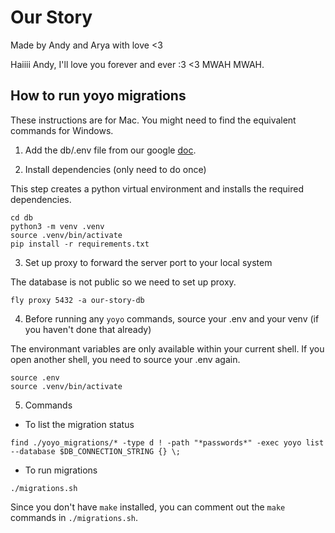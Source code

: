 # Our Story

Made by Andy and Arya with love <3

Haiiii Andy, I'll love you forever and ever :3 <3 MWAH MWAH.

## How to run yoyo migrations

These instructions are for Mac. You might need to find the equivalent commands for Windows.

1. Add the db/.env file from our google [doc](https://docs.google.com/document/d/10_2NFPEd3dLNVpfieamAXaiejnnolwVJ7kio30jfKKY/edit).

2. Install dependencies (only need to do once)

This step creates a python virtual environment and installs the required dependencies.
```
cd db
python3 -m venv .venv 
source .venv/bin/activate
pip install -r requirements.txt
```

3. Set up proxy to forward the server port to your local system

The database is not public so we need to set up proxy.
```
fly proxy 5432 -a our-story-db
```
4. Before running any `yoyo` commands, source your .env and your venv (if you haven't done that already)

The environmant variables are only available within your current shell. If you open another shell, you need to source your .env again.

```
source .env
source .venv/bin/activate
```

5. Commands
- To list the migration status
```
find ./yoyo_migrations/* -type d ! -path "*passwords*" -exec yoyo list --database $DB_CONNECTION_STRING {} \; 
```

- To run migrations
```
./migrations.sh
```
Since you don't have `make` installed, you can comment out the `make` commands in `./migrations.sh`.

